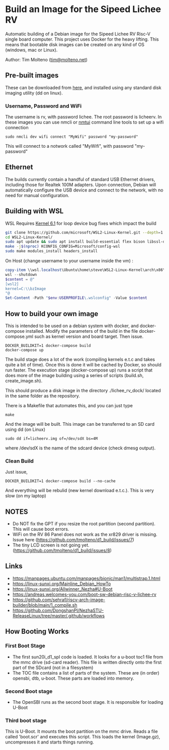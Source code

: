 # Build an Image for the Sipeed Lichee RV

Automatic building of a Debian image for the Sipeed Lichee RV Risc-V single board computer. This project uses Docker for the heavy lifting. This means that bootable disk images can be created on any kind of OS (windows, mac or Linux).

Author: Tim Molteno (tim@molteno.net)

## Pre-built images

These can be downloaded from [here](https://github.com/tmolteno/d1_build/releases), and installed using any standard disk imaging utility (dd on linux).

### Username, Password and WiFi

The username is rv, with password lichee. The root password is licheerv. In these images you can use nmcli or [nmtui](https://www.tecmint.com/nmtui-configure-network-connection/) command line tools to set up a wifi connection

    sudo nmcli dev wifi connect "MyWifi" password "my-password"

This will connect to a notwork called "MyWifi", with password "my-password"

## Ethernet

The builds currently contain a handful of standard USB Ethernet drivers, including those for Realtek 100M adapters. Upon connection, Debian will automatically configure the USB device and connect to the network, with no need for manual configuration.

## Building with WSL

WSL Requires [Kernel 6.1](https://learn.microsoft.com/en-us/community/content/wsl-user-msft-kernel-v6#prerequisites) for loop device bug fixes which impact the build

```bash
git clone https://github.com/microsoft/WSL2-Linux-Kernel.git --depth=1 -b linux-msft-wsl-6.1.y
cd WSL2-Linux-Kernel/
sudo apt update && sudo apt install build-essential flex bison libssl-dev libelf-dev bc python3 pahole
make -j$(nproc) KCONFIG_CONFIG=Microsoft/config-wsl
sudo make modules_install headers_install
```

On Host (change username to your username inside the vm) :
```powershell
copy-item \\wsl.localhost\Ubuntu\home\steve\WSL2-Linux-Kernel\arch\x86\boot\bzImage c:\
wsl --shutdown
$content = @"
[wsl2]
kernel=C:\\bzImage
"@
Set-Content -Path "$env:USERPROFILE\.wslconfig" -Value $content
```


## How to build your own image

This is intended to be used on a debian system with docker, and docker-compose installed. Modify the parameters of the build in the file docker-compose.yml such as kernel version and board target. Then issue.

    DOCKER_BUILDKIT=1 docker-compose build
    docker-compose up

The build stage does a lot of the work (compiling kernels e.t.c and takes quite a bit of time). Once this is done it will be cached by Docker, so should run faster. The execution stage (docker-compose up) runs a script that does more of the image building using a series of scripts (build.sh, create_image.sh).

This should produce a disk image in the directory ./lichee_rv_dock/ located in the same folder as the repository.

There is a Makefile that automates this, and you can just type

    make

And the image will be built. This image can be transferred to an SD card using dd (on Linux)

    sudo dd if=licheerv.img of=/dev/sdX bs=4M

where /dev/sdX is the name of the sdcard device (check dmesg output).


### Clean Build

Just issue,

    DOCKER_BUILDKIT=1 docker-compose build --no-cache

And everything will be rebulid (new kernel download e.t.c.). This is very slow (on my laptop)

## NOTES

* Do NOT fix the GPT if you resize the root partition (second partition). This will cause boot errors.
* WiFi on the RV 86 Panel does not work as the xr829 driver is missing. Issue here (https://github.com/tmolteno/d1_build/issues/7)
* The tiny LCD screen is not going yet. (https://github.com/tmolteno/d1_build/issues/8)
   

## Links

* https://manpages.ubuntu.com/manpages/bionic/man1/multistrap.1.html
* https://linux-sunxi.org/Mainline_Debian_HowTo
* https://linux-sunxi.org/Allwinner_Nezha#U-Boot
* https://andreas.welcomes-you.com/boot-sw-debian-risc-v-lichee-rv
* https://github.com/sehraf/riscv-arch-image-builder/blob/main/1_compile.sh
* https://github.com/DongshanPI/NezhaSTU-ReleaseLinux/tree/master/.github/workflows

## How Booting Works

### First Boot Stage
* The first sun20i_d1_spl code is loaded. It looks for a u-boot toc1 file from the mmc drive (sd-card reader). This file is written directly onto the first part of the SDcard (not in a filesystem)
* The TOC file contains a list of parts of the system. These are (in order) opensbi, dtb, u-boot.
These parts are loaded into memory.

### Second Boot stage

* The OpenSBI runs as the second boot stage. It is responsible for loading U-Boot

### Third boot stage

This is U-Boot. It mounts the boot partition on the mmc drive. Reads a file called 'boot.scr' and executes this script. This loads the kernel (Image.gz), uncompresses it and starts things running.



